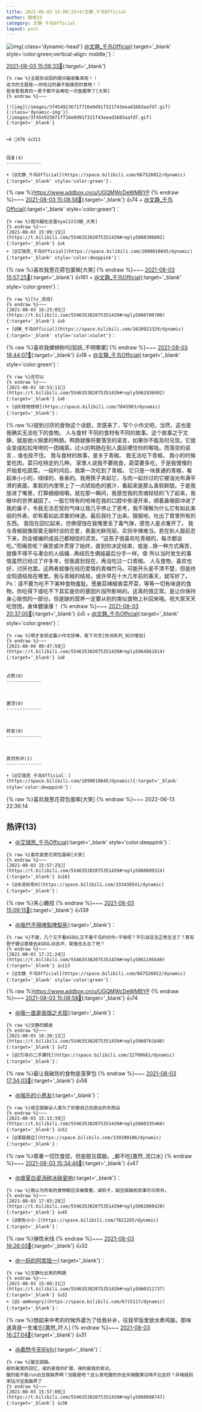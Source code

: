 ```yaml
---
title: 2021-08-03 15:08:33(4)文静_千鸟Official
author: 御坂IO
category: 文静_千鸟Official
layout: post
---
```


![img](/images/ac7482ed1b9a7f203dc68c0c4a77c488a27b108a.jpg){:class='dynamic-head'}
[@文静_千鸟Official](https://space.bilibili.com/667526012/dynamic){:target='_blank' style='color:green;vertical-align: middle;'}：

[2021-08-03 15:08:33🔗](https://t.bilibili.com/554635382075351439){:target='_blank'}

~~~
{% raw %}主题杂谈回的提问箱收集来啦！！
这次的主题是——你吃过的最不能接受的食物！！
我发誓我真的一辈子都不会再吃一次鱼腥草了[大哭]
{% endraw %}~~~

[![img](/images/3f454923671f716e0d91f321f43eead1603aafd7.gif){:class='dynamic-img'}](/images/3f454923671f716e0d91f321f43eead1603aafd7.gif){:target='_blank'}


↪️6 💬476 👍313


回复(4)
-------------

+ [@文静_千鸟Official](https://space.bilibili.com/667526012/dynamic){:target='_blank' style='color:green'}：
~~~
{% raw %}https://www.addbox.cn/u/UGQMWcDeWMBYP
{% endraw %}~~~
[2021-08-03 15:08:58🔗](https://t.bilibili.com/554635382075351439#reply5060303267){:target='_blank'} 👍74
    + [@文静_千鸟Official](https://space.bilibili.com/667526012/dynamic){:target='_blank' style='color:green'}：
~~~
{% raw %}提问箱在这里nya[2233娘_大笑]
{% endraw %}~~~
[2021-08-03 15:09:15🔗](https://t.bilibili.com/554635382075351439#reply5060306802){:target='_blank'} 👍4
+ [@艾瑞思_千鸟Official](https://space.bilibili.com/1090010845/dynamic){:target='_blank' style='color:deeppink'}：
~~~
{% raw %}喜欢我葱花荷包蛋嘛[大笑]
{% endraw %}~~~
[2021-08-03 15:57:25🔗](https://t.bilibili.com/554635382075351439#reply5060609324){:target='_blank'} 👍161
    + [@文静_千鸟Official](https://space.bilibili.com/667526012/dynamic){:target='_blank' style='color:green'}：
~~~
{% raw %}[tv_流泪]
{% endraw %}~~~
[2021-08-03 16:23:05🔗](https://t.bilibili.com/554635382075351439#reply5060780700){:target='_blank'} 👍9
+ [@琳_千鸟Official](https://space.bilibili.com/1620923329/dynamic){:target='_blank' style='color:violet'}：
~~~
{% raw %}喜欢我螺蛳粉吗[狐妖_不明嚼栗]
{% endraw %}~~~
[2021-08-03 18:44:07🔗](https://t.bilibili.com/554635382075351439#reply5061862050){:target='_blank'} 👍18
    + [@文静_千鸟Official](https://space.bilibili.com/667526012/dynamic){:target='_blank' style='color:green'}：
~~~
{% raw %}还可以
{% endraw %}~~~
[2021-08-03 18:53:11🔗](https://t.bilibili.com/554635382075351439#reply5061936992){:target='_blank'} 👍0
+ [@灰枝枝枝枝](https://space.bilibili.com/7845903/dynamic){:target='_blank'}：
~~~
{% raw %}提到讨厌的食物这个话题，灵感来了，写个小作文吧，当然，这也是我确实无法吃下的食物。
人与食材
不同的食材有不同的故事。这个故事之于文静，就是她火锅里的鸭肠。鸭肠就像将要落空的诺言，如果你不能及时兑现，它就会变成松松垮垮的一团绳索。过火的鸭肠在别人面前哽住你的喉咙。而落空的诺言…
谁也拴不住。
我与食材的故事，是关于青椒。
我无法吃下青椒。
我小的时候爱吃肉，菜只吃特定的几种。
家里人说我不要挑食，蔬菜要多吃，于是我慢慢的开始爱吃蔬菜。一段时间后，我第一次吃到了青椒。
它只是一块普通的青椒，看起来小小的，绿绿的，香香的。我用筷子夹起它，与肉一起炒过的它被油光布满平滑的表面，柔软的内里带上了一点琥珀色的酱汁，看起来是那么香软鲜甜。于是我放进了嘴里，打算细细咀嚼。就在那一瞬间，我感觉我的灵魂轻轻的飞了起来，我眼中的世界凝固了。一股它特有的呛味在我的口腔中弥漫开来，顺着鼻咽部冲进了我的鼻子，令我无法忍受的气味让我几乎停止了思考，我不理解为什么它有如此美丽的外表，却有着如此浓重的味道。最后我吐了出来。狠狠地，吐出了胃里所有的东西。
我现在回忆起来，仿佛侵蚀在我嘴里丢了毒气弹，感觉人差点重开了。
我与青椒就像寂寞无聊时谈的恋爱，表面光鲜亮丽，实则辛辣难当。若在别人面前忍下来，则会被编织成自己都相信的谎言。“这孩子很喜欢吃青椒的，每次都会吃。”而痛苦呢？痛苦或许贯穿了始终，直到你决定结束，或是…换一种方式痛苦，就像不得不与凑合的人结婚…再经历生俩娃最后分手一样。😨
所以当时发生的事情虽然已经过了许多年，但我直到现在，再没吃过一口青椒。
人与食物，喜欢也好，讨厌也罢。这两者就像在经历爱情的青梅竹马。可能开头是不清不楚，但是终会知道结局在哪里。我与青椒的结局，或许早在十大几年前的春天，就写好了。
Ps：请不要为吃不下某种食物羞耻。葱姜蒜辣椒香菜芹菜，等等一切有味道的食物，你吃得下或吃不下其实是你的基因片段所影响的。这真的很正常。是让你保持身心愉悦的一部分。但是缺的营养一定要从别的类似食物上补回来哦。祝大家天天吃饱饱，身体健康康！
{% endraw %}~~~
[2021-08-03 20:37:00🔗](https://t.bilibili.com/554635382075351439#reply5062807506){:target='_blank'} 👍5
    + [@文静_千鸟Official](https://space.bilibili.com/667526012/dynamic){:target='_blank' style='color:green'}：
~~~
{% raw %}啊才发现这篇小作文好棒，我下次念[热词系列_知识增加]
{% endraw %}~~~
[2021-08-04 00:47:58🔗](https://t.bilibili.com/554635382075351439#reply5064861014){:target='_blank'} 👍0


点赞(0)
-------------



置顶(0)
-------------



转发(0)
-------------



首页热评(1)
-------------

+ [@艾瑞思_千鸟Official：](https://space.bilibili.com/1090010845/dynamic){:target='_blank' style='color:deeppink'}：
~~~
{% raw %}喜欢我葱花荷包蛋嘛[大笑]
{% endraw %}~~~
2022-06-13 22:36:14


热评(13)
-------------

+ [@艾瑞思_千鸟Official](https://space.bilibili.com/1090010845/dynamic){:target='_blank' style='color:deeppink'}：
~~~
{% raw %}喜欢我葱花荷包蛋嘛[大笑]
{% endraw %}~~~
[2021-08-03 15:57:25🔗](https://t.bilibili.com/554635382075351439#reply5060609324){:target='_blank'} 👍161
+ [@水泥砂浆H](https://space.bilibili.com/333438541/dynamic){:target='_blank'}：
~~~
{% raw %}夹心糖捏
{% endraw %}~~~
[2021-08-03 15:09:15🔗](https://t.bilibili.com/554635382075351439#reply5060303847){:target='_blank'} 👍139
+ [@我巴不得啤梨啤梨死](https://space.bilibili.com/45799680/dynamic){:target='_blank'}：
~~~
{% raw %}不是，几个又不看ASOUL又不看千鸟的炒作✓干啥呢？不引战没法正常生活了？真有胆子建议直接去ASOUL动态冲，架盾也太怂了吧？
{% endraw %}~~~
[2021-08-03 17:21:24🔗](https://t.bilibili.com/554635382075351439#reply5061195649){:target='_blank'} 👍113
+ [@文静_千鸟Official](https://space.bilibili.com/667526012/dynamic){:target='_blank' style='color:green'}：
~~~
{% raw %}https://www.addbox.cn/u/UGQMWcDeWMBYP
{% endraw %}~~~
[2021-08-03 15:08:58🔗](https://t.bilibili.com/554635382075351439#reply5060303267){:target='_blank'} 👍74
+ [@我一直是丧珈之犬捏](https://space.bilibili.com/279944311/dynamic){:target='_blank'}：
~~~
{% raw %}文静的脚皮
{% endraw %}~~~
[2021-08-03 16:20:12🔗](https://t.bilibili.com/554635382075351439#reply5060761640){:target='_blank'} 👍72
+ [@2万块の二手摩托](https://space.bilibili.com/12700681/dynamic){:target='_blank'}：
~~~
{% raw %}最让我破防的食物是菠萝包
{% endraw %}~~~
[2021-08-03 17:34:03🔗](https://t.bilibili.com/554635382075351439#reply5061283494){:target='_blank'} 👍56
+ [@珈乐的小男友](https://space.bilibili.com/344521725/dynamic){:target='_blank'}：
~~~
{% raw %}咸豆腐脑😃人类为了折磨自己创造出的东西😃
{% endraw %}~~~
[2021-08-03 15:13:39🔗](https://t.bilibili.com/554635382075351439#reply5060335466){:target='_blank'} 👍52
+ [@潔諾薇亞](https://space.bilibili.com/339200186/dynamic){:target='_blank'}：
~~~
{% raw %}尊重一切饮食捏，但是甜豆腐脑，_都不吃[嘉然_流口水]
{% endraw %}~~~
[2021-08-03 15:34:46🔗](https://t.bilibili.com/554635382075351439#reply5060466505){:target='_blank'} 👍47
+ [@盛夏白瓷汤碎冰碰瓷响](https://space.bilibili.com/188077900/dynamic){:target='_blank'}：
~~~
{% raw %}我认为所有的食物都应该被尊重，咸粽子，甜豆腐脑和百事可乐除外。
{% endraw %}~~~
[2021-08-03 17:03:28🔗](https://t.bilibili.com/554635382075351439#reply5061060420){:target='_blank'} 👍45
+ [@夜色小小-](https://space.bilibili.com/7821285/dynamic){:target='_blank'}：
~~~
{% raw %}弹性米线
{% endraw %}~~~
[2021-08-03 16:26:03🔗](https://t.bilibili.com/554635382075351439#reply5060794494){:target='_blank'} 👍32
+ [@一妈的阿库娅一](https://space.bilibili.com/34913252/dynamic){:target='_blank'}：
~~~
{% raw %}文静吐出来的鸭肠
{% endraw %}~~~
[2021-08-03 15:09:31🔗](https://t.bilibili.com/554635382075351439#reply5060311737){:target='_blank'} 👍32
+ [@I-amHungry](https://space.bilibili.com/6715117/dynamic){:target='_blank'}：
~~~
{% raw %}想起来中考的时候外婆为了给我补补，往我早饭里放水煮鸡脑，那味道真是一生难忘[嘉然_吓人]
{% endraw %}~~~
[2021-08-03 16:27:04🔗](https://t.bilibili.com/554635382075351439#reply5060802462){:target='_blank'} 👍31
+ [@嘉然今天吃kfc](https://space.bilibili.com/450061071/dynamic){:target='_blank'}：
~~~
{% raw %}酸豆腐脑。
甜的是我的回忆，咸的是我的扩展，辣的是我的尝试。
酸的能不能run出豆腐脑界啊？加醋是吧？这么爱吃酸的你去买根酸黄瓜啃不比这好？异端就别来玷污豆腐脑界了
{% endraw %}~~~
[2021-08-03 15:57:09🔗](https://t.bilibili.com/554635382075351439#reply5060608747){:target='_blank'} 👍30


